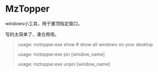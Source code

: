 # MzTopper

windows小工具，用于置顶指定窗口。

写的太简单了，凑合用用。

> usage: mztopper.exe show    # show all windows on your desktop 
> 
> usage: mztopper.exe pin [window_name]
> 
> usage: mztopper.exe unpin [window_name]
> 

